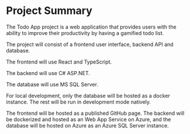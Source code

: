 # Project Summary

The Todo App project is a web application that provides users with the ability to improve their productivity by having a gamified todo list.

The project will consist of a frontend user interface, backend API and database. 

The frontend will use React and TypeScript.  

The backend will use C# ASP.NET. 

The database will use MS SQL Server. 

For local development, only the database will be hosted as a docker instance. The rest will be run in development mode natively. 

The frontend will be hosted as a published GitHub page. The backend will be dockerized and hosted as an Web App Service on Azure, and the database will be hosted on Azure as an Azure SQL Server instance.
